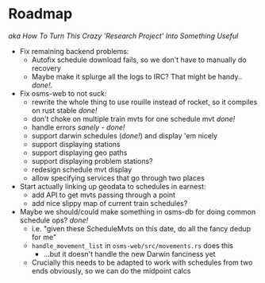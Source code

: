 # Roadmap

*aka How To Turn This Crazy 'Research Project' Into Something Useful*

- Fix remaining backend problems:
  - Autofix schedule download fails, so we don't have to manually do recovery
  - Maybe make it splurge all the logs to IRC? That might be handy.. *done!*.
- Fix osms-web to not suck:
  - rewrite the whole thing to use rouille instead of rocket, so it compiles on rust stable *done!*
  - don't choke on multiple train mvts for one schedule mvt *done!*
  - handle errors *sanely* - *done!*
  - support darwin schedules (*done!*) and display 'em nicely
  - support displaying stations
  - support displaying geo paths
  - support displaying problem stations?
  - redesign schedule mvt display
  - allow specifying services that go through two places
- Start actually linking up geodata to schedules in earnest:
  - add API to get mvts passing through a point
  - add nice slippy map of current train schedules?
- Maybe we should/could make something in osms-db for doing common schedule ops? *done!*
  - i.e. "given these ScheduleMvts on this date, do all the fancy dedup for me"
  - `handle_movement_list` in `osms-web/src/movements.rs` does this
    - ...but it doesn't handle the new Darwin fanciness yet
  - Crucially this needs to be adapted to work with schedules from two ends obviously,
    so we can do the midpoint calcs
